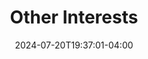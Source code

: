 ---
title: "Other Interests"
authors:
- admin
date: "2024-07-20T19:37:01-04:00"

# Schedule page publish date (NOT publication's date).
publishDate: "2017-01-01T00:00:00Z"


---